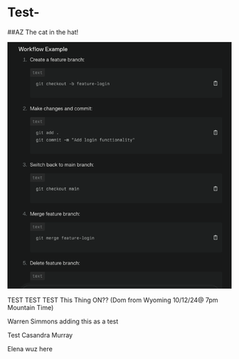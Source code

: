 # Test-

##AZ
The cat in the hat!

![Git Workflow](images/git-workflow.png)

TEST TEST TEST This Thing ON?? 
(Dom from Wyoming 10/12/24@ 7pm Mountain Time)

Warren 
Simmons 
adding this as a test


Test Casandra Murray 

Elena wuz here